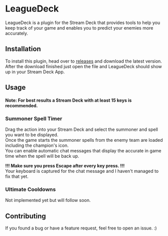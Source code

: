 # LeagueDeck

LeagueDeck is a plugin for the Stream Deck that provides tools to help you keep track of your game and enables you to predict your enemies more accurately.

## Installation

To install this plugin, head over to [releases](https://github.com/TimeBlaster/LeagueDeck/releases) and download the latest version.\
After the download finished just open the file and LeagueDeck should show up in your Stream Deck App.

## Usage

#### Note: For best results a Stream Deck with at least 15 keys is recommended.

### Summoner Spell Timer

Drag the action into your Stream Deck and select the summoner and spell you want to be displayed.\
Once the game starts the summoner spells from the enemy team are loaded including the champion's icon.\
You can enable automatic chat messages that display the accurate in game time when the spell will be back up.

**!!! Make sure you press Escape after every key press. !!!**\
Your keyboard is captured for the chat message and I haven't managed to fix that yet.

### Ultimate Cooldowns

Not implemented yet but will follow soon.

## Contributing
If you found a bug or have a feature request, feel free to open an issue. :)
